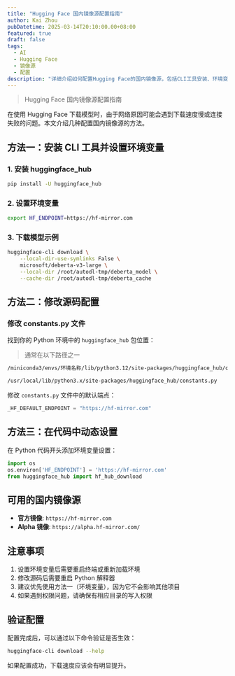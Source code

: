 ```yaml
---
title: "Hugging Face 国内镜像源配置指南"
author: Kai Zhou
pubDatetime: 2025-03-14T20:10:00.00+08:00
featured: true
draft: false
tags:
  - AI
  - Hugging Face
  - 镜像源
  - 配置
description: "详细介绍如何配置Hugging Face的国内镜像源，包括CLI工具安装、环境变量设置、源码修改等多种方法"
---
```


> Hugging Face 国内镜像源配置指南

在使用 Hugging Face 下载模型时，由于网络原因可能会遇到下载速度慢或连接失败的问题。本文介绍几种配置国内镜像源的方法。

## 方法一：安装 CLI 工具并设置环境变量

### 1. 安装 huggingface_hub

```bash
pip install -U huggingface_hub
```

### 2. 设置环境变量

```bash
export HF_ENDPOINT=https://hf-mirror.com
```

### 3. 下载模型示例

```bash
huggingface-cli download \
    --local-dir-use-symlinks False \
    microsoft/deberta-v3-large \
    --local-dir /root/autodl-tmp/deberta_model \
    --cache-dir /root/autodl-tmp/deberta_cache
```

## 方法二：修改源码配置

### 修改 constants.py 文件

找到你的 Python 环境中的 `huggingface_hub` 包位置：
> 通常在以下路径之一
```bash
/miniconda3/envs/环境名称/lib/python3.12/site-packages/huggingface_hub/constants.py
```
```bash
/usr/local/lib/python3.x/site-packages/huggingface_hub/constants.py
```

修改 `constants.py` 文件中的默认端点：

```python
_HF_DEFAULT_ENDPOINT = "https://hf-mirror.com"
```

## 方法三：在代码中动态设置

在 Python 代码开头添加环境变量设置：

```python
import os
os.environ['HF_ENDPOINT'] = 'https://hf-mirror.com'
from huggingface_hub import hf_hub_download
```

## 可用的国内镜像源

- **官方镜像**: `https://hf-mirror.com`
- **Alpha 镜像**: `https://alpha.hf-mirror.com/`

## 注意事项

1. 设置环境变量后需要重启终端或重新加载环境
2. 修改源码后需要重启 Python 解释器
3. 建议优先使用方法一（环境变量），因为它不会影响其他项目
4. 如果遇到权限问题，请确保有相应目录的写入权限

## 验证配置

配置完成后，可以通过以下命令验证是否生效：

```bash
huggingface-cli download --help
```

如果配置成功，下载速度应该会有明显提升。
